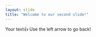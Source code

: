 ```yaml
---
layout: slide
title: "Welcome to our second slide!"
---
```

Your text:+1:
Use the left arrow to go back!
